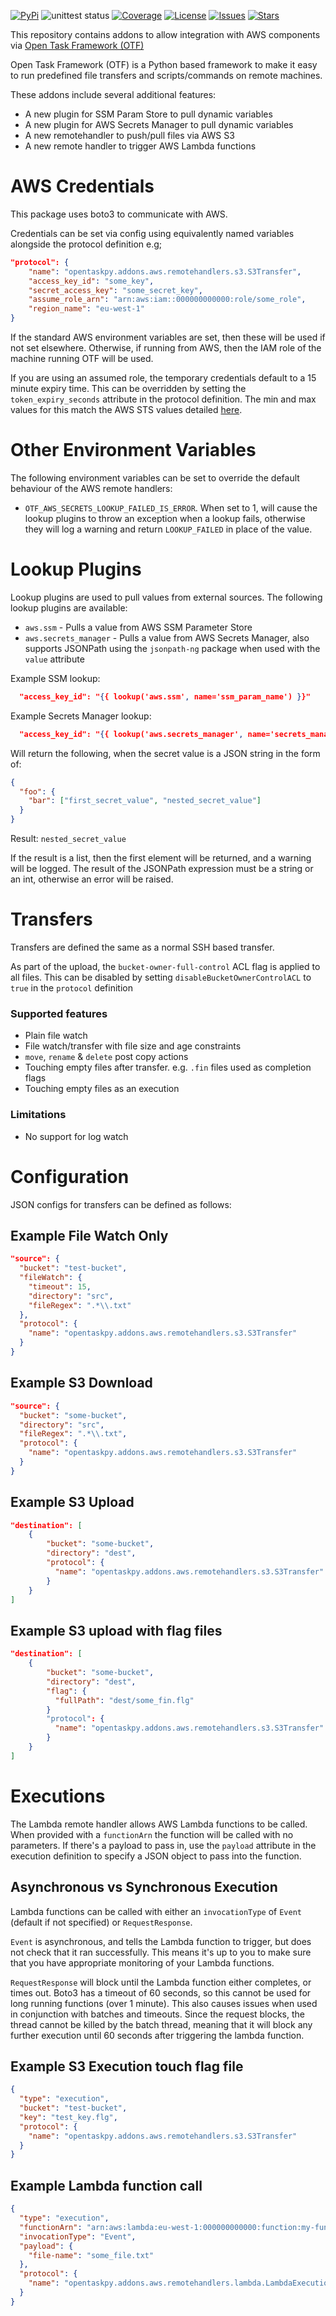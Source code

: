 [![PyPi](https://img.shields.io/pypi/v/otf-addons-aws.svg)](https://pypi.org/project/otf-addons-aws/)
![unittest status](https://github.com/adammcdonagh/otf-addons-aws/actions/workflows/test.yml/badge.svg)
[![Coverage](https://img.shields.io/codecov/c/github/adammcdonagh/otf-addons-aws.svg)](https://codecov.io/gh/adammcdonagh/otf-addons-aws)
[![License](https://img.shields.io/github/license/adammcdonagh/otf-addons-aws.svg)](https://github.com/adammcdonagh/otf-addons-aws/blob/master/LICENSE)
[![Issues](https://img.shields.io/github/issues/adammcdonagh/otf-addons-aws.svg)](https://github.com/adammcdonagh/otf-addons-aws/issues)
[![Stars](https://img.shields.io/github/stars/adammcdonagh/otf-addons-aws.svg)](https://github.com/adammcdonagh/otf-addons-aws/stargazers)

This repository contains addons to allow integration with AWS components via [Open Task Framework (OTF)](https://github.com/adammcdonagh/open-task-framework)

Open Task Framework (OTF) is a Python based framework to make it easy to run predefined file transfers and scripts/commands on remote machines.

These addons include several additional features:

- A new plugin for SSM Param Store to pull dynamic variables
- A new plugin for AWS Secrets Manager to pull dynamic variables
- A new remotehandler to push/pull files via AWS S3
- A new remote handler to trigger AWS Lambda functions

# AWS Credentials

This package uses boto3 to communicate with AWS.

Credentials can be set via config using equivalently named variables alongside the protocol definition e.g;

```json
"protocol": {
    "name": "opentaskpy.addons.aws.remotehandlers.s3.S3Transfer",
    "access_key_id": "some_key",
    "secret_access_key": "some_secret_key",
    "assume_role_arn": "arn:aws:iam::000000000000:role/some_role",
    "region_name": "eu-west-1"
}
```

If the standard AWS environment variables are set, then these will be used if not set elsewhere. Otherwise, if running from AWS, then the IAM role of the machine running OTF will be used.

If you are using an assumed role, the temporary credentials default to a 15 minute expiry time. This can be overridden by setting the `token_expiry_seconds` attribute in the protocol definition. The min and max values for this match the AWS STS values detailed [here](https://docs.aws.amazon.com/STS/latest/APIReference/API_GetSessionToken.html).

# Other Environment Variables

The following environment variables can be set to override the default behaviour of the AWS remote handlers:

- `OTF_AWS_SECRETS_LOOKUP_FAILED_IS_ERROR`. When set to 1, will cause the lookup plugins to throw an exception when a lookup fails, otherwise they will log a warning and return `LOOKUP_FAILED` in place of the value.

# Lookup Plugins

Lookup plugins are used to pull values from external sources. The following lookup plugins are available:

- `aws.ssm` - Pulls a value from AWS SSM Parameter Store
- `aws.secrets_manager` - Pulls a value from AWS Secrets Manager, also supports JSONPath using the `jsonpath-ng` package when used with the `value` attribute

Example SSM lookup:

```json
  "access_key_id": "{{ lookup('aws.ssm', name='ssm_param_name') }}"
```

Example Secrets Manager lookup:

```json
  "access_key_id": "{{ lookup('aws.secrets_manager', name='secrets_manager_param_name', value='foo.bar.[1]') }}"
```

Will return the following, when the secret value is a JSON string in the form of:

```json
{
  "foo": {
    "bar": ["first_secret_value", "nested_secret_value"]
  }
}
```

Result: `nested_secret_value`

If the result is a list, then the first element will be returned, and a warning will be logged. The result of the JSONPath expression must be a string or an int, otherwise an error will be raised.

# Transfers

Transfers are defined the same as a normal SSH based transfer.

As part of the upload, the `bucket-owner-full-control` ACL flag is applied to all files. This can be disabled by setting `disableBucketOwnerControlACL` to `true` in the `protocol` definition

### Supported features

- Plain file watch
- File watch/transfer with file size and age constraints
- `move`, `rename` & `delete` post copy actions
- Touching empty files after transfer. e.g. `.fin` files used as completion flags
- Touching empty files as an execution

### Limitations

- No support for log watch

# Configuration

JSON configs for transfers can be defined as follows:

## Example File Watch Only

```json
"source": {
  "bucket": "test-bucket",
  "fileWatch": {
    "timeout": 15,
    "directory": "src",
    "fileRegex": ".*\\.txt"
  },
  "protocol": {
    "name": "opentaskpy.addons.aws.remotehandlers.s3.S3Transfer"
  }
}
```

## Example S3 Download

```json
"source": {
  "bucket": "some-bucket",
  "directory": "src",
  "fileRegex": ".*\\.txt",
  "protocol": {
    "name": "opentaskpy.addons.aws.remotehandlers.s3.S3Transfer"
  }
}
```

## Example S3 Upload

```json
"destination": [
    {
        "bucket": "some-bucket",
        "directory": "dest",
        "protocol": {
          "name": "opentaskpy.addons.aws.remotehandlers.s3.S3Transfer"
        }
    }
]
```

## Example S3 upload with flag files

```json
"destination": [
    {
        "bucket": "some-bucket",
        "directory": "dest",
        "flag": {
          "fullPath": "dest/some_fin.flg"
        }
        "protocol": {
          "name": "opentaskpy.addons.aws.remotehandlers.s3.S3Transfer"
        }
    }
]
```

# Executions

The Lambda remote handler allows AWS Lambda functions to be called. When provided with a `functionArn` the function will be called with no parameters. If there's a payload to pass in, use the `payload` attribute in the execution definition to specify a JSON object to pass into the function.

## Asynchronous vs Synchronous Execution

Lambda functions can be called with either an `invocationType` of `Event` (default if not specified) or `RequestResponse`.

`Event` is asynchronous, and tells the Lambda function to trigger, but does not check that it ran successfully. This means it's up to you to make sure that you have appropriate monitoring of your Lambda functions.

`RequestResponse` will block until the Lambda function either completes, or times out. Boto3 has a timeout of 60 seconds, so this cannot be used for long running functions (over 1 minute). This also causes issues when used in conjunction with batches and timeouts. Since the request blocks, the thread cannot be killed by the batch thread, meaning that it will block any further execution until 60 seconds after triggering the lambda function.

## Example S3 Execution touch flag file

```json
{
  "type": "execution",
  "bucket": "test-bucket",
  "key": "test_key.flg",
  "protocol": {
    "name": "opentaskpy.addons.aws.remotehandlers.s3.S3Transfer"
  }
}
```

## Example Lambda function call

```json
{
  "type": "execution",
  "functionArn": "arn:aws:lambda:eu-west-1:000000000000:function:my-function",
  "invocationType": "Event",
  "payload": {
    "file-name": "some_file.txt"
  },
  "protocol": {
    "name": "opentaskpy.addons.aws.remotehandlers.lambda.LambdaExecution"
  }
}
```
